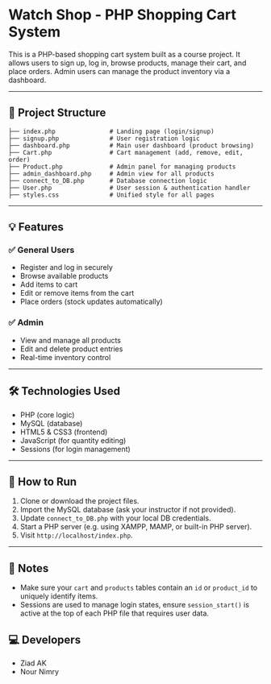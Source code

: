 # Watch Shop - PHP Shopping Cart System

This is a PHP-based shopping cart system built as a course project. It allows users to sign up, log in, browse products, manage their cart, and place orders. Admin users can manage the product inventory via a dashboard.

---

## 📁 Project Structure

```
├── index.php               # Landing page (login/signup)
├── signup.php              # User registration logic
├── dashboard.php           # Main user dashboard (product browsing)
├── Cart.php                # Cart management (add, remove, edit, order)
├── Product.php             # Admin panel for managing products
├── admin_dashboard.php     # Admin view for all products
├── connect_to_DB.php       # Database connection logic
├── User.php                # User session & authentication handler
├── styles.css              # Unified style for all pages
```

---

## 💡 Features

### ✅ General Users
- Register and log in securely
- Browse available products
- Add items to cart
- Edit or remove items from the cart
- Place orders (stock updates automatically)

### ✅ Admin
- View and manage all products
- Edit and delete product entries
- Real-time inventory control

---

## 🛠️ Technologies Used

- PHP (core logic)
- MySQL (database)
- HTML5 & CSS3 (frontend)
- JavaScript (for quantity editing)
- Sessions (for login management)

---

## 🧪 How to Run

1. Clone or download the project files.
2. Import the MySQL database (ask your instructor if not provided).
3. Update `connect_to_DB.php` with your local DB credentials.
4. Start a PHP server (e.g. using XAMPP, MAMP, or built-in PHP server).
5. Visit `http://localhost/index.php`.

---

## 📌 Notes

- Make sure your `cart` and `products` tables contain an `id` or `product_id` to uniquely identify items.
- Sessions are used to manage login states, ensure `session_start()` is active at the top of each PHP file that requires user data.


## 💻 Developers
- Ziad AK
- Nour Nimry

